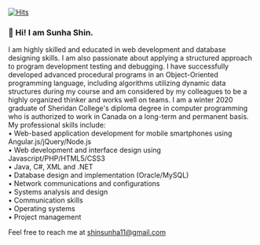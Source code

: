 [![Hits](https://hits.seeyoufarm.com/api/count/incr/badge.svg?url=https%3A%2F%2Fgithub.com%2Fsunha-shin&count_bg=%2379C83D&title_bg=%23555555&icon=&icon_color=%23E7E7E7&title=hits&edge_flat=false)](https://hits.seeyoufarm.com)
### 👋 Hi! I am Sunha Shin. 

I am highly skilled and educated in web development and database designing skills. I am also passionate about applying a structured approach to program development testing and debugging. I have successfully developed advanced procedural programs in an Object-Oriented programming language, including algorithms utilizing dynamic data structures during my course and am considered by my colleagues to be a highly organized thinker and works well on teams. I am a winter 2020 graduate of Sheridan College's diploma degree in computer programming who is authorized to work in Canada on a long-term and permanent basis. My professional skills include:
<br>• Web-based application development for mobile smartphones using Angular.js/jQuery/Node.js
<br>• Web development and interface design using Javascript/PHP/HTML5/CSS3
<br>• Java, C#, XML and .NET
<br>• Database design and implementation (Oracle/MySQL)
<br>• Network communications and configurations
<br>• Systems analysis and design
<br>• Communication skills
<br>• Operating systems
<br>• Project management

Feel free to reach me at shinsunha11@gmail.com 

<!--
**sunha-shin/sunha-shin** is a ✨ _special_ ✨ repository because its `README.md` (this file) appears on your GitHub profile.

Here are some ideas to get you started:

- 🔭 I’m currently working on ...
- 🌱 I’m currently learning ...
- 👯 I’m looking to collaborate on ...
- 🤔 I’m looking for help with ...
- 💬 Ask me about ...
- 📫 How to reach me: ...
- 😄 Pronouns: ...
- ⚡ Fun fact: ...
-->
